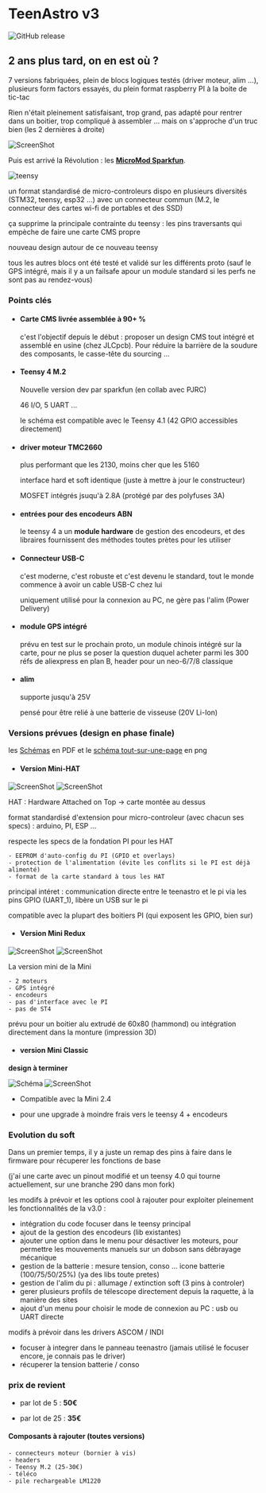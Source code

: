 # TeenAstro v3

![GitHub release](https://img.shields.io/badge/Version-0.9-orange.svg)


## 2 ans plus tard, on en est où ?
7 versions fabriquées, plein de blocs logiques testés (driver moteur, alim ...), plusieurs form factors essayés, du plein format raspberry PI à la boite de tic-tac

Rien n'était pleinement satisfaisant, trop grand, pas adapté pour rentrer dans un boitier, trop compliqué à assembler ... mais on s'approche d'un truc bien (les 2 dernières à droite)

![ScreenShot](https://raw.githubusercontent.com/lordzurp/TeenAstro_Redux/master/Images/Teenastro_prototypes.jpg)

Puis est arrivé la Révolution : les [**MicroMod Sparkfun**](https://www.sparkfun.com/micromod).

 ![teensy](https://cdn.sparkfun.com//assets/parts/1/5/1/3/2/16402-SparkFun_MicroMod_Teensy_Processor-04.jpg)

un format standardisé de micro-controleurs dispo en plusieurs diversités (STM32, teensy, esp32 ...) avec un connecteur commun (M.2, le connecteur des cartes wi-fi de portables et des SSD)

ça supprime la principale contrainte du teensy : les pins traversants qui empèche de faire une carte CMS propre

nouveau design autour de ce nouveau teensy

tous les autres blocs ont été testé et validé sur les différents proto (sauf le GPS intégré, mais il y a un failsafe apour un module standard si les perfs ne sont pas au rendez-vous)

### Points clés

- #### Carte CMS livrée assemblée à 90+ %
	c'est l'objectif depuis le début : proposer un design CMS tout intégré et assemblé en usine (chez JLCpcb). Pour réduire la barrière de la soudure des composants, le casse-tête du sourcing ...

- #### Teensy 4 M.2
	Nouvelle version dev par sparkfun (en collab avec PJRC)

	46 I/O, 5 UART ...

	le schéma est compatible avec le Teensy 4.1 (42 GPIO accessibles directement)
	
- #### driver moteur TMC2660
	plus performant que les 2130, moins cher que les 5160
	
	interface hard et soft identique (juste à mettre à jour le constructeur)
	
	MOSFET intégrés jsuqu'à 2.8A (protégé par des polyfuses 3A)

- #### entrées pour des encodeurs ABN
	le teensy 4 a  un **module hardware** de gestion des encodeurs, et des libraires fournissent des méthodes toutes prètes pour les utiliser

- #### Connecteur USB-C
	c'est moderne, c'est robuste et c'est devenu le standard, tout le monde commence à avoir un cable USB-C chez lui

	uniquement utilisé pour la connexion au PC, ne gère pas l'alim (Power Delivery)

- #### module GPS intégré
	prévu en test sur le prochain proto, un module chinois intégré sur la carte, pour ne plus se poser la question duquel acheter parmi les 300 réfs de aliexpress
	en plan B, header pour un neo-6/7/8 classique

- #### alim
	supporte jusqu'à 25V

	pensé pour être relié à une batterie de visseuse (20V Li-Ion)

### Versions prévues (design en phase finale)


les [Schémas](https://github.com/lordzurp/TeenAstro_Redux/blob/master/HAT/Schematic_TeenAstro_v3.0.pdf) en PDF et le [schéma tout-sur-une-page](https://github.com/lordzurp/TeenAstro_Redux/blob/master/HAT/Schematic_TeenAstro_v3.0_single_sheet.png) en png

- #### Version Mini-HAT

![ScreenShot](https://raw.githubusercontent.com/lordzurp/TeenAstro_Redux/master/Images/TeenAstro_v3.0_HAT_top_small.png)
![ScreenShot](https://raw.githubusercontent.com/lordzurp/TeenAstro_Redux/master/Images/TeenAstro_v3.0_HAT_bot_small.png)

HAT : Hardware Attached on Top -> carte montée au dessus

format standardisé d'extension pour micro-controleur (avec chacun ses specs) : arduino, PI, ESP ...

respecte les specs de la fondation PI pour les HAT

	- EEPROM d'auto-config du PI (GPIO et overlays)
	- protection de l'alimentation (évite les conflits si le PI est déjà alimenté)
	- format de la carte standard à tous les HAT

principal intéret : communication directe entre le teenastro et le pi via les pins GPIO (UART_1), libère un USB sur le pi

compatible avec la plupart des boitiers PI (qui exposent les GPIO, bien sur)

- #### Version Mini Redux

![ScreenShot](https://raw.githubusercontent.com/lordzurp/TeenAstro_Redux/master/Images/TeenAstro_v3.0_Mini_top_small.png)
![ScreenShot](https://raw.githubusercontent.com/lordzurp/TeenAstro_Redux/master/Images/TeenAstro_v3.0_Mini_bot_small.png)

La version mini de la Mini

	- 2 moteurs
	- GPS intégré
	- encodeurs
	- pas d'interface avec le PI
	- pas de ST4

prévu pour un boitier alu extrudé de 60x80 (hammond) ou intégration directement dans la monture (impression 3D)

- #### version Mini Classic

**design à terminer**

![Schéma](https://raw.githubusercontent.com/lordzurp/TeenAstro_Redux/master/HAT/Schematic_TeenAstro_v3.0_trad.png)
![ScreenShot](https://raw.githubusercontent.com/lordzurp/TeenAstro_Redux/master/Images/TeenAstro_v3.0_planche_a_clous.png)

* Compatible avec la Mini 2.4

* pour une upgrade à moindre frais vers le teensy 4 + encodeurs

### Evolution du soft
Dans un premier temps, il y a juste un remap des pins à faire dans le firmware pour récuperer les fonctions de base

(j'ai une carte avec un pinout modifié et un teensy 4.0 qui tourne actuellement, sur une branche 290 dans mon fork)

les modifs à prévoir et les options cool à rajouter pour exploiter pleinement les fonctionnalités de la v3.0 :

- intégration du code focuser dans le teensy principal
- ajout de la gestion des encodeurs (lib existantes)
- ajouter une option dans le menu pour désactiver les moteurs, pour permettre les mouvements manuels sur un dobson sans débrayage mécanique
- gestion de la batterie : mesure tension, conso ... icone batterie (100/75/50/25%) (ya des libs toute pretes)
- gestion de l'alim du pi : allumage / extinction soft (3 pins à controler)
- gerer plusieurs profils de télescope directement depuis la raquette, à la manière des sites
- ajout d'un menu pour choisir le mode de connexion au PC : usb ou UART directe

modifs à prévoir dans les drivers ASCOM / INDI

- focuser à integrer dans le panneau teenastro (jamais utilisé le focuser encore, je connais pas le driver)
- récuperer la tension batterie / conso

### prix de revient 

* par lot de 5 : **50€**

* par lot de 25 : **35€**

#### Composants à rajouter (toutes versions)

	- connecteurs moteur (bornier à vis)
	- headers
	- Teensy M.2 (25-30€)
	- téléco
	- pile rechargeable LM1220
